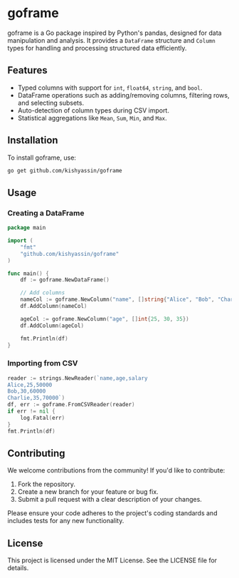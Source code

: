 # goframe

goframe is a Go package inspired by Python's pandas, designed for data manipulation and analysis. It provides a `DataFrame` structure and `Column` types for handling and processing structured data efficiently.

## Features

- Typed columns with support for `int`, `float64`, `string`, and `bool`.
- DataFrame operations such as adding/removing columns, filtering rows, and selecting subsets.
- Auto-detection of column types during CSV import.
- Statistical aggregations like `Mean`, `Sum`, `Min`, and `Max`.

## Installation

To install goframe, use:

```bash
go get github.com/kishyassin/goframe
```

## Usage

### Creating a DataFrame

```go
package main

import (
	"fmt"
	"github.com/kishyassin/goframe"
)

func main() {
	df := goframe.NewDataFrame()

	// Add columns
	nameCol := goframe.NewColumn("name", []string{"Alice", "Bob", "Charlie"})
	df.AddColumn(nameCol)

	ageCol := goframe.NewColumn("age", []int{25, 30, 35})
	df.AddColumn(ageCol)

	fmt.Println(df)
}
```

### Importing from CSV

```go
reader := strings.NewReader(`name,age,salary
Alice,25,50000
Bob,30,60000
Charlie,35,70000`)
df, err := goframe.FromCSVReader(reader)
if err != nil {
	log.Fatal(err)
}
fmt.Println(df)
```

## Contributing

We welcome contributions from the community! If you'd like to contribute:

1. Fork the repository.
2. Create a new branch for your feature or bug fix.
3. Submit a pull request with a clear description of your changes.

Please ensure your code adheres to the project's coding standards and includes tests for any new functionality.

## License

This project is licensed under the MIT License. See the LICENSE file for details.
